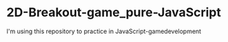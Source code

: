# 2D-Breakout-game_pure-JavaScript
I'm using this repository to practice in JavaScript-gamedevelopment
